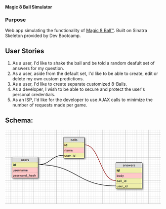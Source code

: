 #### Magic 8 Ball Simulator

### Purpose

Web app simulating the functionality of [Magic 8 Ball™](https://en.wikipedia.org/wiki/Magic_8-Ball "Wikipedia"). Built on Sinatra Skeleton provided by Dev Bootcamp.

## User Stories

1. As a user, I'd like to shake the ball and be told a random deafult set of answers for my question.
2. As a user, aside from the default set, I'd like to be able to create, edit or delete my own custom predictions.
3. As a user, I'd like to create separate customized 8-Balls.
3. As a developer, I wish to be able to secure and protect the user's personal credentials.
4. As an ISP, I'd like for the developer to use AJAX calls to minimize the number of requests made per game.

## Schema:

![alt text](schema.png "Scema")
